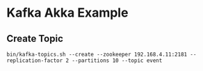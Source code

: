 Kafka Akka Example
==================

Create Topic
------------

    bin/kafka-topics.sh --create --zookeeper 192.168.4.11:2181 --replication-factor 2 --partitions 10 --topic event